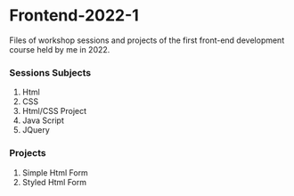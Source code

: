 # Frontend-2022-1
Files of workshop sessions and projects of the first front-end development course held by me in 2022.

### Sessions Subjects
1. Html
2. CSS
3. Html/CSS Project
4. Java Script
5. JQuery

### Projects
1. Simple Html Form
2. Styled Html Form
